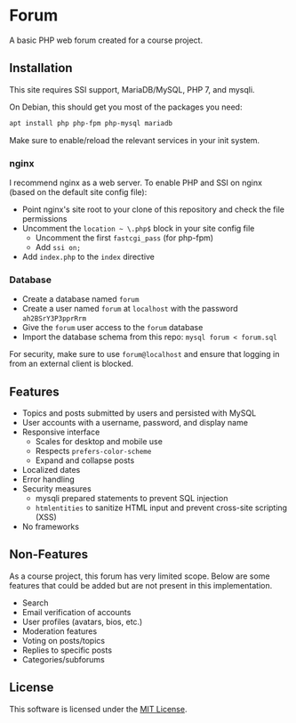 # Forum

A basic PHP web forum created for a course project.

## Installation

This site requires SSI support, MariaDB/MySQL, PHP 7, and mysqli.

On Debian, this should get you most of the packages you need:

```sh
apt install php php-fpm php-mysql mariadb
```

Make sure to enable/reload the relevant services in your init system.

### nginx

I recommend nginx as a web server.
To enable PHP and SSI on nginx (based on the default site config file):

- Point nginx's site root to your clone of this repository and check the file permissions
- Uncomment the `location ~ \.php$` block in your site config file
	- Uncomment the first `fastcgi_pass` (for php-fpm)
	- Add `ssi on;`
- Add `index.php` to the `index` directive

### Database

- Create a database named `forum`
- Create a user named `forum` at `localhost` with the password `ah2BSrY3P3pprRrm`
- Give the `forum` user access to the `forum` database
- Import the database schema from this repo: `mysql forum < forum.sql`

For security, make sure to use `forum@localhost` and ensure that logging in from an external client is blocked.

## Features

- Topics and posts submitted by users and persisted with MySQL
- User accounts with a username, password, and display name
- Responsive interface
	- Scales for desktop and mobile use
	- Respects `prefers-color-scheme`
	- Expand and collapse posts
- Localized dates
- Error handling
- Security measures
	- mysqli prepared statements to prevent SQL injection
	- `htmlentities` to sanitize HTML input and prevent cross-site scripting (XSS)
- No frameworks

## Non-Features

As a course project, this forum has very limited scope.
Below are some features that could be added but are not present in this implementation.

- Search
- Email verification of accounts
- User profiles (avatars, bios, etc.)
- Moderation features
- Voting on posts/topics
- Replies to specific posts
- Categories/subforums

## License

This software is licensed under the [MIT License](https://mit-license.org/).
